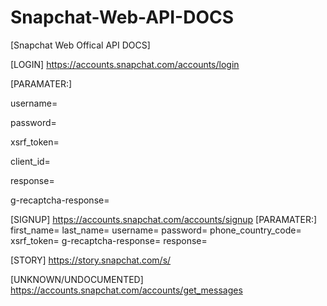 # Snapchat-Web-API-DOCS
[Snapchat Web Offical API DOCS]

[LOGIN]
https://accounts.snapchat.com/accounts/login


[PARAMATER:]


username=


password=


xsrf_token=


client_id=


response=


g-recaptcha-response=

[SIGNUP]
https://accounts.snapchat.com/accounts/signup
[PARAMATER:]
first_name=
last_name=
username=
password=
phone_country_code=
xsrf_token=
g-recaptcha-response=
response=

[STORY]
https://story.snapchat.com/s/

[UNKNOWN/UNDOCUMENTED]
https://accounts.snapchat.com/accounts/get_messages